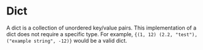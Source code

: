 # Dict

A dict is a collection of unordered key/value pairs. This implementation of a dict does not require a specific type. For example, `{(1, 12) (2.2, "test"), ("example string", -12)}` would be a valid dict.
